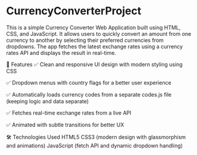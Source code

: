 # CurrencyConverterProject
This is a simple Currency Converter Web Application built using HTML, CSS, and JavaScript. It allows users to quickly convert an amount from one currency to another by selecting their preferred currencies from dropdowns. The app fetches the latest exchange rates using a currency rates API and displays the result in real-time.


📌 Features
✅ Clean and responsive UI design with modern styling using CSS

✅ Dropdown menus with country flags for a better user experience

✅ Automatically loads currency codes from a separate codes.js file (keeping logic and data separate)

✅ Fetches real-time exchange rates from a live API

✅ Animated with subtle transitions for better UX

🛠️ Technologies Used
HTML5
CSS3 (modern design with glassmorphism and animations)
JavaScript (fetch API and dynamic dropdown handling)
